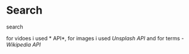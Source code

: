 # Search 
search

for vidoes i used * API*, for images i used *Unsplash API* and for terms - *Wikipedia API*
